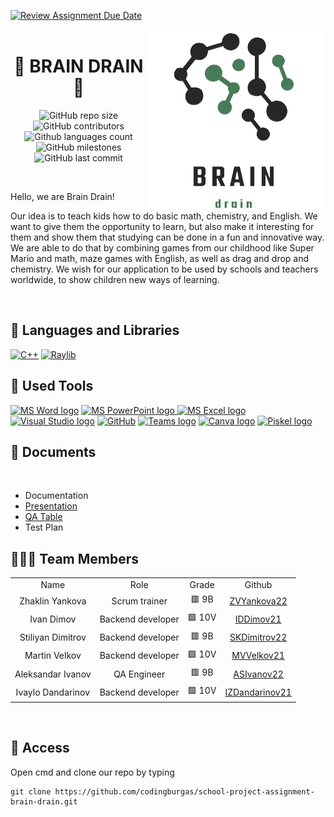 [![Review Assignment Due Date](https://classroom.github.com/assets/deadline-readme-button-24ddc0f5d75046c5622901739e7c5dd533143b0c8e959d652212380cedb1ea36.svg)](https://classroom.github.com/a/j7IzDSQi)
<br>
<br>
<img align="right" src="./assets/logo/logoTransparent.png">
<h1 align="center">🧠 BRAIN DRAIN 🧠</h1>
 
<p align = "center">
<img alt="GitHub repo size" src="https://img.shields.io/github/repo-size/codingburgas/school-project-assignment-brain-drain?style=for-the-badge">
<img alt="GitHub contributors" src="https://img.shields.io/github/contributors/codingburgas/school-project-assignment-brain-drain?style=for-the-badge">
<img alt="Github languages count" src="https://img.shields.io/github/languages/count/codingburgas/school-project-assignment-brain-drain?style=for-the-badge">
<img alt="GitHub milestones" src="https://img.shields.io/github/milestones/all/codingburgas/school-project-assignment-brain-drain?style=for-the-badge">
<img alt="GitHub last commit" src="https://img.shields.io/github/last-commit/codingburgas/school-project-assignment-brain-drain?style=for-the-badge">
</p>
<br>
<p>Hello, we are Brain Drain!</p>
<p>Our idea is to teach kids how to do basic math, chemistry, and English. We want to give them the opportunity to learn, but also make it interesting for them and show them that studying can be done in a fun and innovative way. We are able to do that by combining games from our childhood like Super Mario and math, maze games with English, as well as drag and drop and chemistry. We wish for our application to be used by schools and teachers worldwide, to show children new ways of learning.</p>
<br>

<h2 align="left">🚀 Languages and Libraries </h2>
<p align="left">
<a href="https://www.cplusplus.com/"><img src="https://img.icons8.com/color/48/000000/c-plus-plus-logo.png" alt="C++"></a>
<a href="https://www.raylib.com/"><img src ="https://upload.wikimedia.org/wikipedia/commons/f/f4/Raylib_logo.png" alt="Raylib" heigh=48px width=48px></a>
</p>

<h2 align="left">🔧 Used Tools </h2>
<p align="left">
   <a href="https://www.microsoft.com/en-ww/microsoft-365/word"><img src="https://img.icons8.com/fluency/48/000000/microsoft-word-2019.png" alt="MS Word logo" width=50px></a>
   <a href="https://www.microsoft.com/en-us/microsoft-365/powerpoint"><img src="https://img.icons8.com/fluency/48/000000/microsoft-powerpoint-2019.png" alt="MS PowerPoint logo" width=50px>
   <a href="https://www.microsoft.com/en-us/microsoft-365/excel"><img src="https://upload.wikimedia.org/wikipedia/commons/thumb/3/34/Microsoft_Office_Excel_%282019%E2%80%93present%29.svg/2203px-Microsoft_Office_Excel_%282019%E2%80%93present%29.svg.png" alt="MS Excel logo" width=45px></a>
   <a href="https://visualstudio.microsoft.com/vs/"><img src="https://upload.wikimedia.org/wikipedia/commons/thumb/5/59/Visual_Studio_Icon_2019.svg/2060px-Visual_Studio_Icon_2019.svg.png" alt="Visual Studio logo" width=42px/></a>
   <a href="https://git-scm.com/"><img src="https://cdn-icons-png.flaticon.com/512/25/25231.png" alt="GitHub" heigh=48px width=48px></a>
   <a href="https://teams.microsoft.com/_?culture=en-us&country=us#/conversations/19:b01cf915e57b430ea93ab780c4f6b6dc@thread.v2?ctx=chat"><img src="https://upload.wikimedia.org/wikipedia/commons/thumb/c/c9/Microsoft_Office_Teams_%282018%E2%80%93present%29.svg/2203px-Microsoft_Office_Teams_%282018%E2%80%93present%29.svg.png" alt="Teams logo" width=48px></a>
   <a href="https://www.canva.com/help/transparent-background/"><img src="https://www.edigitalagency.com.au/wp-content/uploads/Canva-logo-png-circle-full-colour-white-font.png" alt="Canva logo"  width=48px></a>
   <a href="https://www.piskelapp.com/"><img src="https://avatars.githubusercontent.com/u/28667131?s=280&v=4" alt="Piskel logo"  width=45px></a>
 <br>

<h2 align="left">📄 Documents</h2><br>
  <ul>
    <li>Documentation</li>
    <li><a href="https://codingburgas-my.sharepoint.com/:p:/g/personal/zvyankova22_codingburgas_bg/ERIYdUSAkFJDkf2GQv517ZsBHCTdaYc3guTktkmcXXsnAA?e=Y6Vcp6">Presentation</a></li>
    <li><a href="https://codingburgas-my.sharepoint.com/:w:/g/personal/asivanov22_codingburgas_bg/ESDROzfisTlFmCKDooubimMB19TzstGR6z6rgoJ1HIsFcQ?e=pEAXOa">QA Table</a></li>    
    <li>Test Plan</li>
  </ul>  

<h2 align="left">👨🏻‍💻 Team Members </h2>
<table >
  <tr>
    <td align="center">Name</td>
    <td align="center">Role</td>
    <td align="center">Grade</td>
    <td align="center">Github</td>
  </tr>
  <tr>
    <td align="center"> Zhaklin Yankova</td>
    <td align="center">Scrum trainer</td>
    <td align="center">🟥 9B</td>
    <td align="center"> <a href="https://github.com/ZVYankova22">ZVYankova22 </a></td>
  </tr>
  <tr>
    <td align="center">Ivan Dimov</td>
    <td align="center">Backend developer</td>
    <td align="center">🟩 10V</td>
    <td align="center"> <a href="https://github.com/IDDimov21">IDDimov21 </a></td>
  </tr>
  <tr>
    <td align="center">Stiliyan Dimitrov</td>
    <td align="center">Backend developer</td>
    <td align="center">🟥 9B</td>
    <td align="center"> <a href="https://github.com/SKDimitrov22">SKDimitrov22 </a></td>
  </tr>
  <tr>
    <td align="center">Martin Velkov</td>
    <td align="center">Backend developer</td>
    <td align="center">🟩 10V</td>
    <td align="center"> <a href="https://github.com/MVVelkov21">MVVelkov21 </a></td>
  </tr>
    <tr>
    <td align="center">Aleksandar Ivanov</td>
    <td align="center">QA Engineer</td>
    <td align="center">🟥 9B</td>
    <td align="center"> <a href="https://github.com/ASIvanov22">ASIvanov22 </a></td>
  </tr>
  <tr>
    <td align="center">Ivaylo Dandarinov</td>
    <td align="center">Backend developer</td>
    <td align="center">🟩 10V</td>
    <td align="center"> <a href="https://github.com/IZDandarinov21">IZDandarinov21 </a></td>
  </tr>
</table>
<br>

 <h2 align="left">🔑 Access</h2>

 <p> Open cmd and clone our repo by typing</p>

```
git clone https://github.com/codingburgas/school-project-assignment-brain-drain.git
```



 
 
